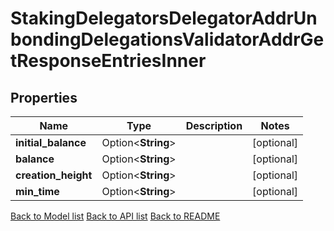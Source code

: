 # StakingDelegatorsDelegatorAddrUnbondingDelegationsValidatorAddrGetResponseEntriesInner

## Properties

Name | Type | Description | Notes
------------ | ------------- | ------------- | -------------
**initial_balance** | Option<**String**> |  | [optional]
**balance** | Option<**String**> |  | [optional]
**creation_height** | Option<**String**> |  | [optional]
**min_time** | Option<**String**> |  | [optional]

[Back to Model list](../README.md#documentation-for-models) [Back to API list](../README.md#documentation-for-api-endpoints) [Back to README](../README.md)


